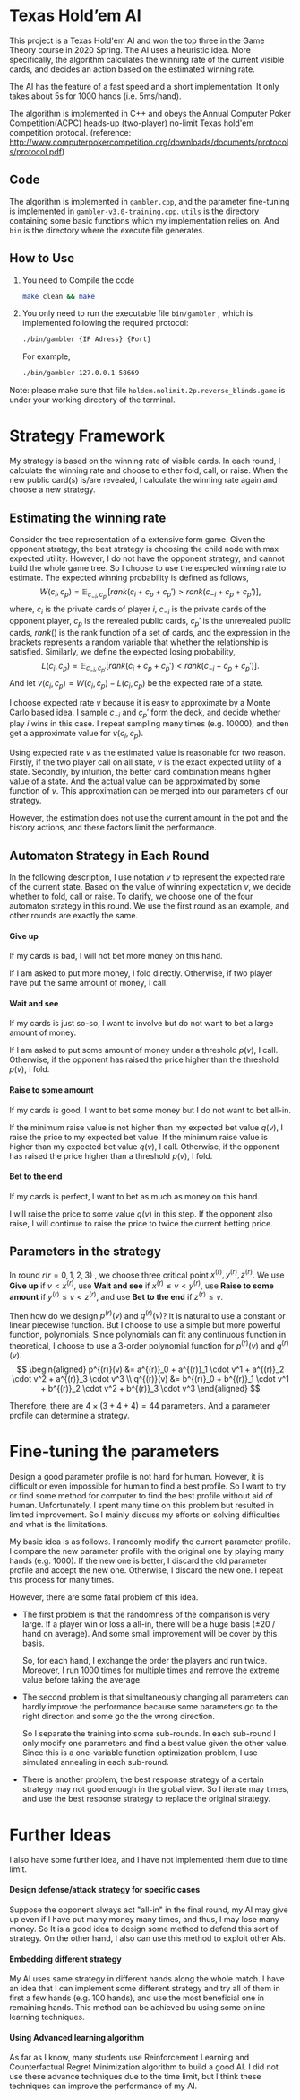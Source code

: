 # Texas Hold’em AI

This project is a Texas Hold'em AI and won the top three in the Game Theory course in 2020 Spring. The AI uses a heuristic idea. More specifically, the algorithm calculates the winning rate of the current visible cards, and decides an action based on the estimated winning rate.

The AI has the feature of a fast speed and a short implementation. It only takes about 5s for 1000 hands (i.e. 5ms/hand).

The algorithm is implemented in C++ and obeys the Annual Computer Poker Competition(ACPC)  heads-up (two-player) no-limit Texas hold'em competition protocal. (reference: http://www.computerpokercompetition.org/downloads/documents/protocols/protocol.pdf)

Code
----

The algorithm is implemented in `gambler.cpp`, and the parameter fine-tuning is implemented in `gambler-v3.0-training.cpp`.  `utils` is the directory containing some basic functions which my implementation relies on. And `bin` is the directory where the execute file generates.

## How to Use

1. You need to Compile the code
	```bash
	make clean && make
	```

2. You only need to run the executable file `bin/gambler` , which is implemented following the required protocol:

    ```bash
    ./bin/gambler {IP Adress} {Port}
    ```

    For example,

    ```bash
    ./bin/gambler 127.0.0.1 58669
    ```

Note: please make sure that file `holdem.nolimit.2p.reverse_blinds.game` is under your working directory of the terminal.

Strategy Framework
==================

My strategy is based on the winning rate of visible cards. In each round, I calculate the winning rate and choose to either fold, call, or raise. When the new public card(s) is/are revealed, I calculate the winning rate again and choose a new strategy.

Estimating the winning rate
---------------------------

Consider the tree representation of a extensive form game. Given the opponent strategy, the best strategy is choosing the child node with max expected utility. However, I do not have the opponent strategy, and cannot build the whole game tree. So I choose to use the expected winning rate to estimate. The expected winning probability is defined as follows, 
$$
W(c_i, c_p) = \mathop{\mathbb{E}}_{c_{-i}, c_{p'}}[rank(c_i + c_p + c_p') > rank(c_{-i} + c_p + c_p')]
,
$$
where, $c_i$ is the private cards of player $i$, $c_{-i}$ is the private cards of the opponent player, $c_p$ is the revealed public cards, $c_p'$ is the unrevealed public cards, $rank()$ is the rank function of a set of cards, and the expression in the brackets represents a random variable that whether the relationship is satisfied. Similarly, we define the expected losing probability, 
$$
L(c_i, c_p) = \mathop{\mathbb{E}}_{c_{-i}, c_{p'}}[rank(c_i + c_p + c_p') < rank(c_{-i} + c_p + c_p')]
.
$$
And let $v(c_i, c_p) = W(c_i, c_p) - L(c_i, c_p)$ be the expected rate of a state.

I choose expected rate $v$ because it is easy to approximate by a Monte Carlo based idea. I sample $c_{-i}$ and $c_{p}'$ form the deck, and decide whether play $i$ wins in this case. I repeat sampling many times (e.g. 10000), and then get a approximate value for $v(c_i, c_p)$.

Using expected rate $v$ as the estimated value is reasonable for two reason. Firstly, if the two player call on all state, $v$ is the exact expected utility of a state. Secondly, by intuition, the better card combination means higher value of a state. And the actual value can be approximated by some function of $v$. This approximation can be merged into our parameters of our strategy.

However, the estimation does not use the current amount in the pot and the history actions, and these factors limit the performance.

Automaton Strategy in Each Round
--------------------------------

In the following description, I use notation $v$ to represent the expected rate of the current state. Based on the value of winning expectation $v$, we decide whether to fold, call or raise. To clarify, we choose one of the four automaton strategy in this round. We use the first round as an example, and other rounds are exactly the same.

#### Give up

If my cards is bad, I will not bet more money on this hand.

If I am asked to put more money, I fold directly. Otherwise, if two player have put the same amount of money, I call.

#### Wait and see

If my cards is just so-so, I want to involve but do not want to bet a large amount of money.

If I am asked to put some amount of money under a threshold $p(v)$, I call. Otherwise, if the opponent has raised the price higher than the threshold $p(v)$, I fold.

#### Raise to some amount

If my cards is good, I want to bet some money but I do not want to bet all-in.

If the minimum raise value is not higher than my expected bet value $q(v)$, I raise the price to my expected bet value. If the minimum raise value is higher than my expected bet value $q(v)$, I call. Otherwise, if the opponent has raised the price higher than a threshold $p(v)$, I fold.

#### Bet to the end

If my cards is perfect, I want to bet as much as money on this hand.

I will raise the price to some value $q(v)$ in this step. If the opponent also raise, I will continue to raise the price to twice the current betting price.

Parameters in the strategy
--------------------------

In round $r (r = 0, 1, 2, 3)$ , we choose three critical point $x^{(r)}, y^{(r)}, z^{(r)}$. We use **Give up** if $v < x^{(r)}$, use **Wait and see** if $x^{(r)} \leq v < y^{(r)}$, use **Raise to some amount** if $y^{(r)} \leq v < z^{(r)}$, and use **Bet to the end** if $z^{(r)} \leq v$.

Then how do we design $p^{(r)}(v)$ and $q^{(r)}(v)$? It is natural to use a constant or linear piecewise function. But I choose to use a simple but more powerful function, polynomials. Since polynomials can fit any continuous function in theoretical, I choose to use a 3-order polynomial function for $p^{(r)}(v)$ and $q^{(r)}(v)$. 
$$
\begin{aligned}
p^{(r)}(v) &= a^{(r)}_0 + a^{(r)}_1 \cdot v^1 + a^{(r)}_2 \cdot v^2 + a^{(r)}_3 \cdot v^3 \\
q^{(r)}(v) &= b^{(r)}_0 + b^{(r)}_1 \cdot v^1 + b^{(r)}_2 \cdot v^2 + b^{(r)}_3 \cdot v^3
\end{aligned}
$$

Therefore, there are $4 \times (3 + 4 + 4) = 44$ parameters. And a parameter profile can determine a strategy.

Fine-tuning the parameters
==========================

Design a good parameter profile is not hard for human. However, it is difficult or even impossible for human to find a best profile. So I want to try or find some method for computer to find the best profile without aid of human. Unfortunately, I spent many time on this problem but resulted in limited improvement. So I mainly discuss my efforts on solving difficulties and what is the limitations.

My basic idea is as follows. I randomly modify the current parameter profile. I compare the new parameter profile with the original one by playing many hands (e.g. 1000). If the new one is better, I discard the old parameter profile and accept the new one. Otherwise, I discard the new one. I repeat this process for many times.

However, there are some fatal problem of this idea.

-   The first problem is that the randomness of the comparison is very large. If a player win or loss a all-in, there will be a huge basis ($\pm 20$ / hand on average). And some small improvement will be cover by this basis.

    So, for each hand, I exchange the order the players and run twice. Moreover, I run 1000 times for multiple times and remove the extreme value before taking the average.

-   The second problem is that simultaneously changing all parameters can hardly improve the performance because some parameters go to the right direction and some go the the wrong direction.

    So I separate the training into some sub-rounds. In each sub-round I only modify one parameters and find a best value given the other value. Since this is a one-variable function optimization problem, I use simulated annealing in each sub-round.

-   There is another problem, the best response strategy of a certain strategy may not good enough in the global view. So I iterate may times, and use the best response strategy to replace the original strategy.

Further Ideas
=============

I also have some further idea, and I have not implemented them due to time limit.

#### Design defense/attack strategy for specific cases

Suppose the opponent always act "all-in" in the final round, my AI may give up even if I have put many money many times, and thus, I may lose many money. So It is a good idea to design some method to defend this sort of strategy. On the other hand, I also can use this method to exploit other AIs.

#### Embedding different strategy

My AI uses same strategy in different hands along the whole match. I have an idea that I can implement some different strategy and try all of them in first a few hands (e.g. 100 hands), and use the most beneficial one in remaining hands. This method can be achieved bu using some online learning techniques.

#### Using Advanced learning algorithm

As far as I know, many students use Reinforcement Learning and Counterfactual Regret Minimization algorithm to build a good AI. I did not use these advance techniques due to the time limit, but I think these techniques can improve the performance of my AI.




